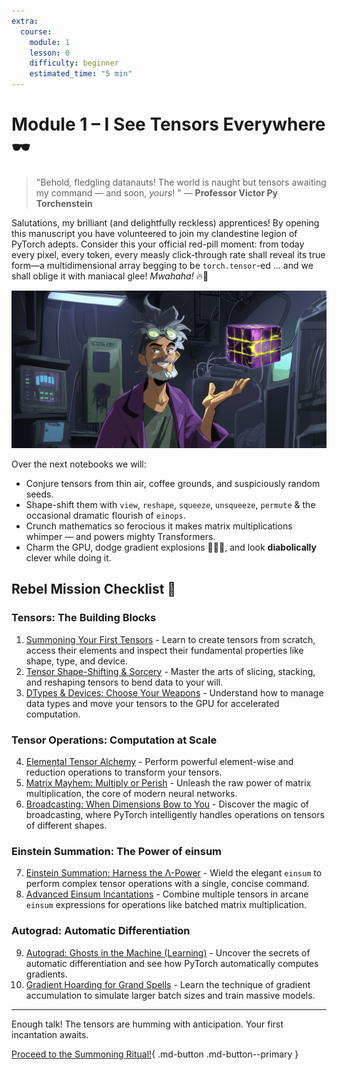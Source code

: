 ```yaml
---
extra:
  course:
    module: 1
    lesson: 0
    difficulty: beginner
    estimated_time: "5 min"
---
```


# Module 1 – I See Tensors Everywhere 🕶️

> "Behold, fledgling datanauts! The world is naught but tensors awaiting my command — and soon, *yours*! " — **Professor Victor Py Torchenstein**

Salutations, my brilliant (and delightfully reckless) apprentices! By opening this manuscript you have volunteered to join my clandestine legion of PyTorch adepts. Consider this your official red-pill moment: from today every pixel, every token, every measly click-through rate shall reveal its true form—a multidimensional array begging to be `torch.tensor`-ed … and we shall oblige it with maniacal glee! *Mwahaha!* 🔥🧪

![pytorch tensors everywhere](/assets/images/torchenstein_presenting_cube.png)

Over the next notebooks we will:

- Conjure tensors from thin air, coffee grounds, and suspiciously random seeds.
- Shape-shift them with `view`, `reshape`, `squeeze`, `unsqueeze`, `permute` & the occasional dramatic flourish of `einops`.
- Crunch mathematics so ferocious it makes matrix multiplications whimper — and powers mighty Transformers.
- Charm the GPU, dodge gradient explosions 🏃‍♂️💥, and look **diabolically** clever while doing it.

## Rebel Mission Checklist 📝

### Tensors: The Building Blocks
1. [Summoning Your First Tensors](01_introduction_to_tensors.ipynb) - Learn to create tensors from scratch, access their elements and inspect their fundamental properties like shape, type, and device.
2. [Tensor Shape-Shifting & Sorcery](02_tensor_manipulation.ipynb) - Master the arts of slicing, stacking, and reshaping tensors to bend data to your will.
3. [DTypes & Devices: Choose Your Weapons](03_data_types_and_devices.ipynb) - Understand how to manage data types and move your tensors to the GPU for accelerated computation.

### Tensor Operations: Computation at Scale
4. [Elemental Tensor Alchemy](04_tensor_math_operations.ipynb) - Perform powerful element-wise and reduction operations to transform your tensors.
5. [Matrix Mayhem: Multiply or Perish](05_matrix_multiplication.ipynb) - Unleash the raw power of matrix multiplication, the core of modern neural networks.
6. [Broadcasting: When Dimensions Bow to You](06_broadcasting.ipynb) - Discover the magic of broadcasting, where PyTorch intelligently handles operations on tensors of different shapes.

### Einstein Summation: The Power of einsum
7. [Einstein Summation: Harness the Λ-Power](07_einstein_summation.ipynb) - Wield the elegant `einsum` to perform complex tensor operations with a single, concise command.
8. [Advanced Einsum Incantations](08_advanced_einstein_summation.ipynb) - Combine multiple tensors in arcane `einsum` expressions for operations like batched matrix multiplication.

### Autograd: Automatic Differentiation
9. [Autograd: Ghosts in the Machine (Learning)](09_autograd.ipynb) - Uncover the secrets of automatic differentiation and see how PyTorch automatically computes gradients.
10. [Gradient Hoarding for Grand Spells](10_gradient_accumulation.ipynb) - Learn the technique of gradient accumulation to simulate larger batch sizes and train massive models.

---

Enough talk! The tensors are humming with anticipation. Your first incantation awaits.

[Proceed to the Summoning Ritual!](01_introduction_to_tensors.ipynb){ .md-button .md-button--primary }



